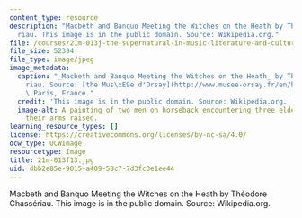 ```yaml
---
content_type: resource
description: "Macbeth and Banquo Meeting the Witches on the Heath by Th\xE9odore Chass\xE9\
  riau. This image is in the public domain. Source: Wikipedia.org."
file: /courses/21m-013j-the-supernatural-in-music-literature-and-culture-fall-2013/dbb2e85e9015a40958c77d3fc3e1ee44_21m-013f13.jpg
file_size: 52394
file_type: image/jpeg
image_metadata:
  caption: "_Macbeth and Banquo Meeting the Witches on the Heath_ by Th\xE9odore Chass\xE9\
    riau. Source: [the Mus\xE9e d'Orsay](http://www.musee-orsay.fr/en/home.html),\
    \ Paris, France."
  credit: 'This image is in the public domain. Source: Wikipedia.org.'
  image-alt: A painting of two men on horseback encountering three elderly women with
    their arms raised.
learning_resource_types: []
license: https://creativecommons.org/licenses/by-nc-sa/4.0/
ocw_type: OCWImage
resourcetype: Image
title: 21m-013f13.jpg
uid: dbb2e85e-9015-a409-58c7-7d3fc3e1ee44
---
```

Macbeth and Banquo Meeting the Witches on the Heath by Théodore Chassériau. This image is in the public domain. Source: Wikipedia.org.